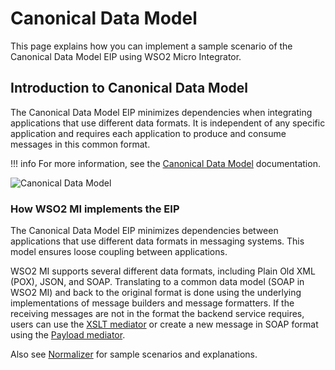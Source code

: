 # Canonical Data Model

This page explains how you can implement a sample scenario of the Canonical Data Model EIP using WSO2 Micro Integrator.

## Introduction to Canonical Data Model

The Canonical Data Model EIP minimizes dependencies when integrating applications that use different data formats. It is independent of any specific application and requires each application to produce and consume messages in this common format. 

!!! info
    For more information, see the [Canonical Data Model](http://www.eaipatterns.com/CanonicalDataModel.html) documentation.

![Canonical Data Model]({{base_path}}/assets/img/learn/enterprise-integration-patterns/message-transformation/canonical-data-model.gif)

### How WSO2 MI implements the EIP

The Canonical Data Model EIP minimizes dependencies between applications that use different data formats in messaging systems. This model ensures loose coupling between applications.

WSO2 MI supports several different data formats, including Plain Old XML (POX), JSON, and SOAP. Translating to a common data model (SOAP in WSO2 MI) and back to the original format is done using the underlying implementations of message builders and message formatters. If the receiving messages are not in the format the backend service requires, users can use the [XSLT mediator]({{base_path}}/reference/mediators/xslt-mediator/) or create a new message in SOAP format using the [Payload mediator]({{base_path}}/reference/mediators/payloadfactory-mediator/).

Also see [Normalizer]({{base_path}}/learn/enterprise-integration-patterns/message-transformation/normalizer/) for sample scenarios and explanations.
